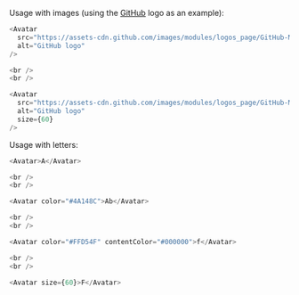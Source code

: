 Usage with images (using the [GitHub](https://github.com) logo as an example):
```js
<Avatar
  src="https://assets-cdn.github.com/images/modules/logos_page/GitHub-Mark.png"
  alt="GitHub logo"
/>

<br />
<br />

<Avatar
  src="https://assets-cdn.github.com/images/modules/logos_page/GitHub-Mark.png"
  alt="GitHub logo"
  size={60}
/>
```

Usage with letters:
```js
<Avatar>A</Avatar>

<br />
<br />

<Avatar color="#4A148C">Ab</Avatar>

<br />
<br />

<Avatar color="#FFD54F" contentColor="#000000">f</Avatar>

<br />
<br />

<Avatar size={60}>F</Avatar>
```
